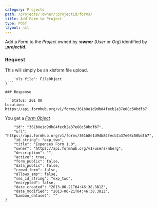 ```yaml
---
category: Projects
path: /projects/:owner/:projectid/forms/
title: Add Form to Project
type: POST
layout: nil
---
```


Add a *Form* to the *Project* owned by ***:owner*** (*User* or *Org*) identified by ***:projectid***.

### Request

This will simply be an xlsform file upload.

```{
    'xls_file': FileObject
}```

### Response

```Status: 201 OK
Location: https://api.formhub.org/v1/forms/361b8e1d9db84fecb2a37e08c50bdfb7
```

You get a *[Form Object](#/form-object)*
```{
    "id": "361b8e1d9db84fecb2a37e08c50bdfb7", 
    "url": "https://api.formhub.org/v1/forms/361b8e1d9db84fecb2a37e08c50bdfb7",
    "id_string": "exp_two", 
    "title": "Expenses Form 1.0", 
    "owner": "https://api.formhub.org/v1/users/mberg", 
    "description": "",
    "active": true,
    "form_public": false, 
    "data_public": false, 
    "crowd_form": false, 
    "allows_sms": false, 
    "sms_id_string": "exp_two", 
    "encrypted": false, 
    "date_created": "2013-06-21T04:46:38.381Z", 
    "date_modified": "2013-06-21T04:46:38.381Z",
    "bamboo_dataset": ""
}
```
